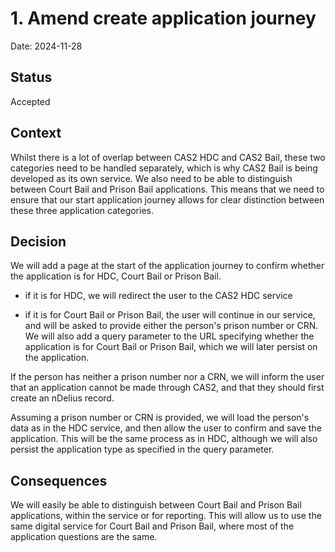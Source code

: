 # 1. Amend create application journey

Date: 2024-11-28

## Status

Accepted

## Context

Whilst there is a lot of overlap between CAS2 HDC and CAS2 Bail, these two categories need to be handled separately, which is why CAS2 Bail is being developed as its own service. We also need to be able to distinguish between Court Bail and Prison Bail applications. This means that we need to ensure that our start application journey allows for clear distinction between these three application categories.

## Decision

We will add a page at the start of the application journey to confirm whether the application is for HDC, Court Bail or Prison Bail.

* if it is for HDC, we will redirect the user to the CAS2 HDC service

* if it is for Court Bail or Prison Bail, the user will continue in our service, and will be asked to provide either the person's prison number or CRN. We will also add a query parameter to the URL specifying whether the application is for Court Bail or Prison Bail, which we will later persist on the application.

If the person has neither a prison number nor a CRN, we will inform the user that an application cannot be made through CAS2, and that they should first create an nDelius record.

Assuming a prison number or CRN is provided, we will load the person's data as in the HDC service, and then allow the user to confirm and save the application. This will be the same process as in HDC, although we will also persist the application type as specified in the query parameter.

## Consequences

We will easily be able to distinguish between Court Bail and Prison Bail applications, within the service or for reporting. This will allow us to use the same digital service for Court Bail and Prison Bail, where most of the application questions are the same.